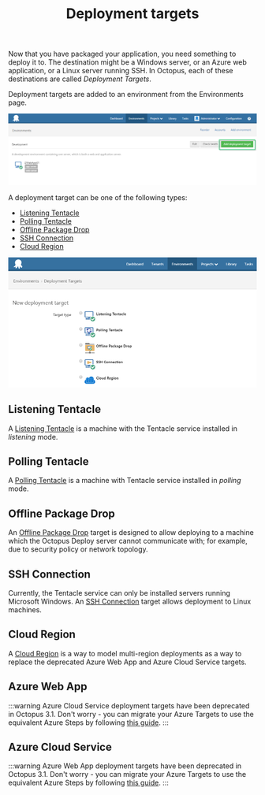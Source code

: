 ﻿---
title: Deployment targets
position: 5
---


Now that you have packaged your application, you need something to deploy it to. The destination might be a Windows server, or an Azure web application, or a Linux server running SSH. In Octopus, each of these destinations are called *Deployment Targets*.


Deployment targets are added to an environment from the Environments page.


![](/docs/images/3048059/3277592.png)


A deployment target can be one of the following types:

- [Listening Tentacle](/docs/home/deployment-targets.md)
- [Polling Tentacle](/docs/home/deployment-targets.md)
- [Offline Package Drop](/docs/home/deployment-targets.md)
- [SSH Connection](/docs/home/deployment-targets.md)
- [Cloud Region](/docs/home/deployment-targets.md)



![](/docs/images/3048059/5865591.png)




## Listening Tentacle 


A [Listening Tentacle](/docs/home/installation/installing-tentacles/listening-tentacles.md) is a machine with the Tentacle service installed in *listening* mode.

## Polling Tentacle 


A [Polling Tentacle](/docs/home/installation/installing-tentacles/polling-tentacles.md) is a machine with Tentacle service installed in *polling* mode.

## Offline Package Drop 


An [Offline Package Drop](/docs/home/deployment-targets/offline-package-drop.md) target is designed to allow deploying to a machine which the Octopus Deploy server cannot communicate with; for example, due to security policy or network topology.

## SSH Connection 


Currently, the Tentacle service can only be installed servers running Microsoft Windows. An [SSH Connection](/docs/home/deployment-targets/ssh-targets.md) target allows deployment to Linux machines.

## Cloud Region


A [Cloud Region](/docs/home/deployment-targets/cloud-regions.md) is a way to model multi-region deployments as a way to replace the deprecated Azure Web App and Azure Cloud Service targets.

## Azure Web App 

:::warning
Azure Cloud Service deployment targets have been deprecated in Octopus 3.1. Don't worry - you can migrate your Azure Targets to use the equivalent Azure Steps by following [this guide](/docs/home/how-to/migrate-azure-targets-into-azure-steps.md).
:::

## Azure Cloud Service 

:::warning
Azure Web App deployment targets have been deprecated in Octopus 3.1. Don't worry - you can migrate your Azure Targets to use the equivalent Azure Steps by following [this guide](/docs/home/how-to/migrate-azure-targets-into-azure-steps.md).
:::

